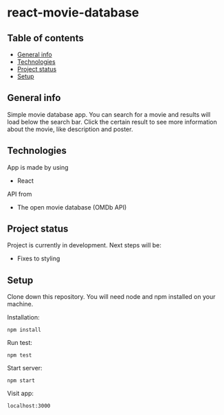 # react-movie-database

## Table of contents

- [General info](#general-info)
- [Technologies](#technologies)
- [Project status](#project-status)
- [Setup](#setup)

## General info

Simple movie database app. You can search for a movie and results will load below the search bar. Click the certain result to see more information about the movie, like description and poster.

## Technologies

App is made by using

- React

API from

- The open movie database (OMDb API)

## Project status

Project is currently in development. Next steps will be:

- Fixes to styling

## Setup

Clone down this repository. You will need node and npm installed on your machine.

Installation:

`npm install`

Run test:

`npm test`

Start server:

`npm start`

Visit app:

`localhost:3000`
